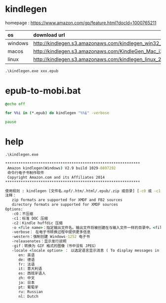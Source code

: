 # kindlegen

homepage : https://www.amazon.com/gp/feature.html?docId=1000765211

| os      | download url                                                           |
| :------ | :--------------------------------------------------------------------- |
| windows | http://kindlegen.s3.amazonaws.com/kindlegen_win32_v2_9.zip             |
| macos   | http://kindlegen.s3.amazonaws.com/KindleGen_Mac_i386_v2_9.zip          |
| linux   | http://kindlegen.s3.amazonaws.com/kindlegen_linux_2.6_i386_v2_9.tar.gz |


```bat
.\kindlegen.exe xxx.epub
```

# epub-to-mobi.bat

```bat
@echo off

for %%i in (*.epub) do kindlegen "%%i" -verbose

pause
```

# help

```bat
.\kindlegen.exe

*************************************************************
 Amazon kindlegen(Windows) V2.9 build 1029-0897292
 命令行电子书制作软件
 Copyright Amazon.com and its Affiliates 2014
*************************************************************

使用规则 : kindlegen [文件名.opf/.htm/.html/.epub/.zip 或目录] [-c0 或 -c1 或 c2] [-verbose] [-western] [-o <文件名>]
注释：
   zip formats are supported for XMDF and FB2 sources
   directory formats are supported for XMDF sources
Options:
   -c0：不压缩
   -c1：标准 DOC 压缩
   -c2：Kindle huffdic 压缩
   -o <file name>：指定输出文件名。输出文件将被创建在与输入文件一样的目录中。<file name> 不应该包含目录路径。
   -verbose： 在电子书转换过程中提供更多信息
   -western：强制创建 Windows-1252 电子书
   -releasenotes：显示发行说明
   -gif：转换为 GIF 格式的图像（书中没有 JPEG）
   -locale <locale option> ： 以选定语言显示消息 ( To display messages in selected language )
      en: 英语
      de: 德语
      fr: 法语
      it: 意大利语
      es: 西班牙语人
      zh: 中文
      ja: 日本
      pt: 葡萄牙
      ru: Russian
      nl: Dutch
```